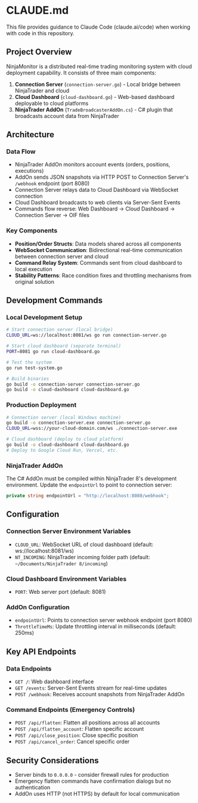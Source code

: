 # CLAUDE.md

This file provides guidance to Claude Code (claude.ai/code) when working with code in this repository.

## Project Overview

NinjaMonitor is a distributed real-time trading monitoring system with cloud deployment capability. It consists of three main components:

1. **Connection Server** (`connection-server.go`) - Local bridge between NinjaTrader and cloud
2. **Cloud Dashboard** (`cloud-dashboard.go`) - Web-based dashboard deployable to cloud platforms
3. **NinjaTrader AddOn** (`TradeBroadcasterAddOn.cs`) - C# plugin that broadcasts account data from NinjaTrader

## Architecture

### Data Flow
- NinjaTrader AddOn monitors account events (orders, positions, executions)
- AddOn sends JSON snapshots via HTTP POST to Connection Server's `/webhook` endpoint (port 8080)
- Connection Server relays data to Cloud Dashboard via WebSocket connection
- Cloud Dashboard broadcasts to web clients via Server-Sent Events
- Commands flow reverse: Web Dashboard → Cloud Dashboard → Connection Server → OIF files

### Key Components
- **Position/Order Structs**: Data models shared across all components
- **WebSocket Communication**: Bidirectional real-time communication between connection server and cloud
- **Command Relay System**: Commands sent from cloud dashboard to local execution
- **Stability Patterns**: Race condition fixes and throttling mechanisms from original solution

## Development Commands

### Local Development Setup
```bash
# Start connection server (local bridge)
CLOUD_URL=ws://localhost:8081/ws go run connection-server.go

# Start cloud dashboard (separate terminal)
PORT=8081 go run cloud-dashboard.go

# Test the system
go run test-system.go

# Build binaries
go build -o connection-server connection-server.go
go build -o cloud-dashboard cloud-dashboard.go
```

### Production Deployment
```bash
# Connection server (local Windows machine)
go build -o connection-server.exe connection-server.go
CLOUD_URL=wss://your-cloud-domain.com/ws ./connection-server.exe

# Cloud dashboard (deploy to cloud platform)
go build -o cloud-dashboard cloud-dashboard.go
# Deploy to Google Cloud Run, Vercel, etc.
```

### NinjaTrader AddOn
The C# AddOn must be compiled within NinjaTrader 8's development environment. Update the `endpointUrl` to point to connection server:
```csharp
private string endpointUrl = "http://localhost:8080/webhook";
```

## Configuration

### Connection Server Environment Variables
- `CLOUD_URL`: WebSocket URL of cloud dashboard (default: ws://localhost:8081/ws)
- `NT_INCOMING`: NinjaTrader incoming folder path (default: `~/Documents/NinjaTrader 8/incoming`)

### Cloud Dashboard Environment Variables  
- `PORT`: Web server port (default: 8081)

### AddOn Configuration
- `endpointUrl`: Points to connection server webhook endpoint (port 8080)
- `ThrottleTimeMs`: Update throttling interval in milliseconds (default: 250ms)

## Key API Endpoints

### Data Endpoints
- `GET /`: Web dashboard interface
- `GET /events`: Server-Sent Events stream for real-time updates
- `POST /webhook`: Receives account snapshots from NinjaTrader AddOn

### Command Endpoints (Emergency Controls)
- `POST /api/flatten`: Flatten all positions across all accounts
- `POST /api/flatten_account`: Flatten specific account
- `POST /api/close_position`: Close specific position
- `POST /api/cancel_order`: Cancel specific order

## Security Considerations
- Server binds to `0.0.0.0` - consider firewall rules for production
- Emergency flatten commands have confirmation dialogs but no authentication
- AddOn uses HTTP (not HTTPS) by default for local communication